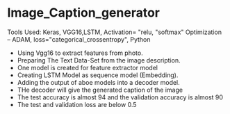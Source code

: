 # Image_Caption_generator
Tools Used: Keras, VGG16,LSTM, Activation= "relu, "softmax" Optimization – ADAM, loss="categorical_crossentropy", Python
- Using Vgg16 to extract features from photo.
- Preparing The Text Data-Set from the image description.
- One model is created for feature extractor model
- Creating LSTM Model as sequence model (Embedding).
- Adding the output of aboe models into a decoder model.
- THe decoder will give the generated caption of the image
- The test accuracy is almost 94 and the validation accuracy is almost 90
- The test and validation loss are below 0.5
